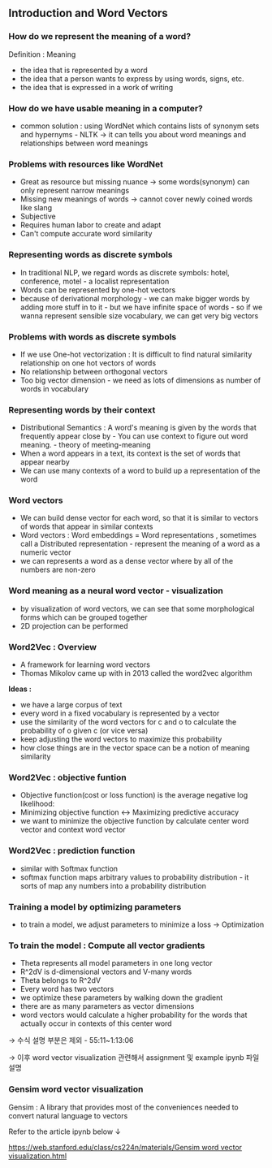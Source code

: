 ## Introduction and Word Vectors

### **How do we represent the meaning of a word?**

Definition : Meaning

- the idea that is represented by a word
- the idea that a person wants to express by using words, signs, etc.
- the idea that is expressed in a work of writing

### How do we have usable meaning in a computer?

- common solution : using WordNet which contains lists of synonym sets and hypernyms - NLTK → it can tells you about word meanings and relationships between word meanings

### Problems with resources like WordNet

- Great as resource but missing nuance → some words(synonym) can only represent narrow meanings
- Missing new meanings of words → cannot cover newly coined words like slang
- Subjective
- Requires human labor to create and adapt
- Can't compute accurate word similarity

### Representing words as discrete symbols

- In traditional NLP, we regard words as discrete symbols: hotel, conference, motel - a localist representation
- Words can be represented by one-hot vectors
- because of derivational morphology - we can make bigger words by adding more stuff in to it - but we have infinite space of words  - so if we wanna represent sensible size vocabulary, we can get very big vectors

### Problems with words as discrete symbols

- If we use One-hot vectorization : It is difficult to find natural similarity relationship on one hot vectors of words
- No relationship between orthogonal vectors
- Too big vector dimension - we need as lots of dimensions as number of words in vocabulary

### Representing words by their context

- Distributional Semantics : A word's meaning is given by the words that frequently appear close by - You can use context to figure out word meaning. - theory of meeting-meaning
- When a word appears in a text, its context is the set of words that appear nearby
- We can use many contexts of a word to build up a representation of the word

### Word vectors

- We can build dense vector for each word, so that it is similar to vectors of words that appear in similar contexts
- Word vectors : Word embeddings = Word representations , sometimes call a Distributed representation - represent the meaning of a word as a numeric vector
- we can represents a word as a dense vector where by all of the numbers are non-zero

### Word meaning as a neural word vector - visualization

- by visualization of word vectors, we can see that some morphological forms which can be grouped together
- 2D projection can be performed

### Word2Vec : Overview

- A framework for learning word vectors
- Thomas Mikolov came up with in 2013 called the word2vec algorithm

**Ideas :** 

- we have a large corpus of text
- every word in a fixed vocabulary is represented by a vector
- use the similarity of the word vectors for c and o to calculate the probability of o given c (or vice versa)
- keep adjusting the word vectors to maximize this probability
- how close things are in the vector space can be a notion of meaning similarity

### Word2Vec : objective funtion

- Objective function(cost or loss function) is the average negative log likelihood:
- Minimizing objective function ↔ Maximizing predictive accuracy
- we want to minimize the objective function by calculate center word vector and context word vector

### Word2Vec : prediction function

- similar with Softmax function
- softmax function maps arbitrary values to probability distribution - it sorts of map any numbers into a probability distribution

### Training a model by optimizing parameters

- to train a model, we adjust parameters to minimize a loss → Optimization

### To train the model : Compute all vector gradients

- Theta represents all model parameters in one long vector
- R^2dV is d-dimensional vectors and V-many words
- Theta belongs to R^2dV
- Every word has two vectors
- we optimize these parameters by walking down the gradient
- there are as many parameters as vector dimensions
- word vectors would calculate a higher probability for the words that actually occur in contexts of this center word

→ 수식 설명 부분은 제외 - 55:11~1:13:06

→ 이후 word vector visualization 관련해서 assignment 및 example ipynb 파일 설명

### Gensim word vector visualization

Gensim : A library that provides most of the conveniences needed to convert natural language to vectors

Refer to the article ipynb below ↓

[https://web.stanford.edu/class/cs224n/materials/Gensim word vector visualization.html](https://web.stanford.edu/class/cs224n/materials/Gensim%20word%20vector%20visualization.html)
